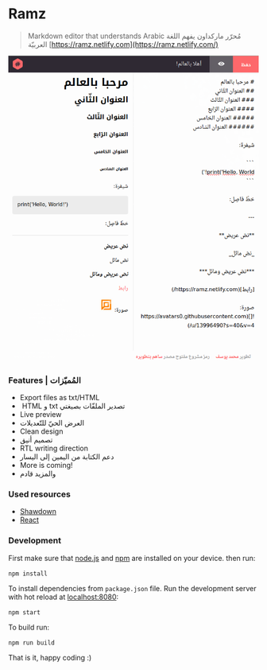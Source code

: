 # Ramz
> Markdown editor that understands Arabic
‏مُحرّر ماركداون يفهم اللغة العربيّة
[https://ramz.netlify.com](https://ramz.netlify.com/)

![](example.png)

### Features | المُميّزات
- Export files as txt/HTML
- ‏ HTML و txt تصدير الملفّات بصيغتي
- Live preview
- العرض الحيّ للتّعديلات
- Clean design
- تصميم أنيق
- RTL writing direction
- دعم الكتابة من اليمين إلى اليسار
- More is coming!
- والمزيد قادم

### Used resources
- [Shawdown](https://github.com/showdownjs/showdown)
- [React](https://github.com/facebook/react)

### Development
First make sure that [node.js](https://nodejs.org) and [npm](https://www.npmjs.com/) are installed on your device. 
then run:

    npm install

To install dependencies from `package.json` file.
Run the development server with hot reload at [localhost:8080](localhost:8080):

    npm start

To build run:

    npm run build

That is it, happy coding :)
